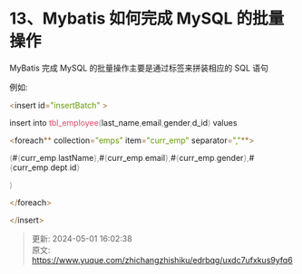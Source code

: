# 13、Mybatis 如何完成 MySQL 的批量操作

MyBatis 完成 MySQL 的批量操作主要是通过<foreach>标签来拼装相应的 SQL 语句

例如:

<font style="color:rgb(154,109,57);"><</font>insert<font style="color:rgb(154,109,57);">*</font><font style="color:rgb(154,109,57);">*</font><font style="color:rgb(154,109,57);"> </font>id<font style="color:rgb(154,109,57);">=</font><font style="color:rgb(102,153,0);">"</font><font style="color:rgb(102,153,0);">i</font><font style="color:rgb(102,153,0);">n</font><font style="color:rgb(102,153,0);">s</font><font style="color:rgb(102,153,0);">e</font><font style="color:rgb(102,153,0);">r</font><font style="color:rgb(102,153,0);">t</font><font style="color:rgb(102,153,0);">B</font><font style="color:rgb(102,153,0);">a</font><font style="color:rgb(102,153,0);">t</font><font style="color:rgb(102,153,0);">c</font><font style="color:rgb(102,153,0);">h</font><font style="color:rgb(102,153,0);">"</font><font style="color:rgb(102,153,0);"> </font><font style="color:rgb(154,109,57);">></font>

insert into <font style="color:rgb(221,73,104);">t</font><font style="color:rgb(221,73,104);">b</font><font style="color:rgb(221,73,104);">l</font><font style="color:rgb(221,73,104);">_</font><font style="color:rgb(221,73,104);">e</font><font style="color:rgb(221,73,104);">m</font><font style="color:rgb(221,73,104);">p</font><font style="color:rgb(221,73,104);">l</font><font style="color:rgb(221,73,104);">o</font><font style="color:rgb(221,73,104);">y</font><font style="color:rgb(221,73,104);">ee</font><font style="color:rgb(153,153,153);">(</font>last_name<font style="color:rgb(153,153,153);">,</font>email<font style="color:rgb(153,153,153);">,</font>gender<font style="color:rgb(153,153,153);">,</font>d_id<font style="color:rgb(153,153,153);">)</font><font style="color:rgb(153,153,153);"> </font>values

<font style="color:rgb(154,109,57);"><</font>foreach<font style="color:rgb(154,109,57);">** </font>collection<font style="color:rgb(154,109,57);">=</font><font style="color:rgb(102,153,0);">"emps" </font>item<font style="color:rgb(154,109,57);">=</font><font style="color:rgb(102,153,0);">"curr_emp" </font>separator<font style="color:rgb(154,109,57);">=</font><font style="color:rgb(102,153,0);">","</font><font style="color:rgb(154,109,57);">**></font>

<font style="color:rgb(154,109,57);"></font>

<font style="color:rgb(153,153,153);">(</font>#<font style="color:rgb(153,153,153);">{</font>curr_emp<font style="color:rgb(153,153,153);">.</font>lastName<font style="color:rgb(153,153,153);">}</font><font style="color:rgb(153,153,153);">,</font>#<font style="color:rgb(153,153,153);">{</font>curr_emp<font style="color:rgb(153,153,153);">.</font>email<font style="color:rgb(153,153,153);">}</font><font style="color:rgb(153,153,153);">,</font>#<font style="color:rgb(153,153,153);">{</font>curr_emp<font style="color:rgb(153,153,153);">.</font>gender<font style="color:rgb(153,153,153);">}</font><font style="color:rgb(153,153,153);">,</font>#<font style="color:rgb(153,153,153);">{</font>curr_emp<font style="color:rgb(153,153,153);">.</font>dept<font style="color:rgb(153,153,153);">.</font>id<font style="color:rgb(153,153,153);">}</font>

<font style="color:rgb(153,153,153);">)</font>

<font style="color:rgb(154,109,57);"></</font>foreach<font style="color:rgb(154,109,57);">></font>

<font style="color:rgb(154,109,57);"></</font>insert<font style="color:rgb(154,109,57);">></font>



> 更新: 2024-05-01 16:02:38  
> 原文: <https://www.yuque.com/zhichangzhishiku/edrbqg/uxdc7ufxkus9yfq6>
